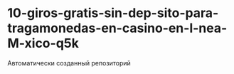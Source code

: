 # 10-giros-gratis-sin-dep-sito-para-tragamonedas-en-casino-en-l-nea-M-xico-q5k
Автоматически созданный репозиторий
